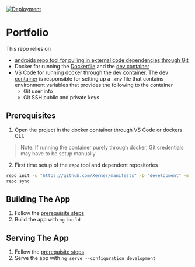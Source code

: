 [![Deployment](https://github.com/Xerner/xerner.github.io/actions/workflows/github-pages-angular-deploy.yaml/badge.svg)](https://github.com/Xerner/xerner.github.io/actions/workflows/github-pages-angular-deploy.yaml)

# Portfolio

This repo relies on 
- [androids repo tool for pulling in external code dependencies through Git](https://source.android.com/docs/setup/reference/repo#init)
- Docker for running the [Dockerfile](./.devcontainer/docker/Dockerfile) and the [dev container](./.devcontainer/devcontainer.json)
- VS Code for running docker through the [dev container](./.devcontainer/devcontainer.json). The [dev container](./.devcontainer/devcontainer.json) is responsible for setting up a `.env` file that contains environment variables that provides the following to the container
  - Git user info
  - Git SSH public and private keys

## Prerequisites

1. Open the project in the docker container through VS Code or dockers CLI. 
> Note: If running the container purely through docker, Git credentials may have to be setup manually
2. First time setup of the `repo` tool and dependent repositories

```bash
repo init -u "https://github.com/Xerner/manifests" -b "development" -m "xerner.github.io.default.xml"
repo sync
```

## Building The App

1. Follow the [prerequisite steps](#prerequisites)
2. Build the app with `ng build`

## Serving The App

1. Follow the [prerequisite steps](#prerequisites)
2. Serve the app with `ng serve --configuration development`
